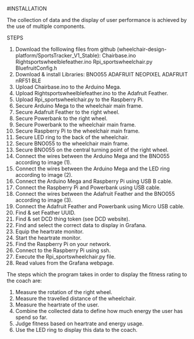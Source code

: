 #INSTALLATION

The collection of data and the display of user performance is achieved by the use of multiple components.

STEPS
1.	Download 	the folllowing files from github (wheelchair-design-platform/SportsTracker_V1_Stable):
							Chairbase.ino
							Rightsportswheelblefeather.ino
							Rpi_sportswheelchair.py
							BluefruitConfig.h
2.	Download & install Libraries: BNO055
												ADAFRUIT NEOPIXEL
												ADAFRUIT nRF51 BLE
4.  Upload Chairbase.ino to the Arduino Mega.
5.	Upload Rightsportswheelblefeather.ino to the Adafruit Feather.
6.	Upload Rpi_sportswheelchair.py to the Raspberry Pi.				
7.	Secure Arduino Mega to the wheelchair main frame.
8.	Secure Adafruit Feather to the right wheel.
9.	Secure Powerbank to the right wheel.
10.	Secure Powerbank to the wheelchair main frame.
11.	Secure Raspberry Pi to the wheelchair main frame.
12.	Secure LED ring to the back of the wheelchair.
13.	Secure BNO055 to the wheelchair main frame.
14.	Secure BNO055 on the central turning point of the right wheel.
15.	Connect the wires between the Arduino Mega and the BNO055 according to image (1).
16. Connect the wires between the Arduino Mega and the LED ring according to image (2).
17. Connect the Arduino Mega and Raspberry Pi using USB B cable.
18. Connect the Raspberry Pi and Powerbank using USB cable.
19. Connect the wires between the Adafruit Feather and the BNO055 according to image (3).
20. Connect the Adafruit Feather and Powerbank using Micro USB cable.
21.	Find & set Feather UUID.
22.	Find & set DCD thing token (see DCD website).
23. Find and select the correct data to display in Grafana.
24.	Equip the heartrate monitor.
25.	Start the heartrate monitor.
26.	Find the Raspberry Pi on your network.
27. Connect to the Raspberry Pi using ssh.
28. Execute the Rpi_sportswheelchair.py file.
29. Read values from the Grafana webpage.

The steps which the program takes in order to display the fitness rating to the coach are:

1.  Measure the rotation of the right wheel.
2.  Measure the travelled distance of the wheelchair.
3.  Measure the heartrate of the user.
4.  Combine the collected data to define how much energy the user has spend so far.
5.	Judge fitness based on heartrate and energy usage.
7.  Use the LED ring to display this data to the coach.
